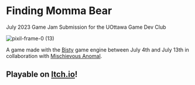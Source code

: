 # Finding Momma Bear
July 2023 Game Jam Submission for the UOttawa Game Dev Club

![pixil-frame-0 (13)](https://github.com/oZep/FindingMommaBear/assets/97713154/98c33f47-542d-483d-951f-84c218961f5f)

A game made with the [Bisty](https://bitsy.org/) game engine between July 4th and July 13th in collaboration with [Mischievous Anomal](https://mischievous-anomaly.itch.io/).

## Playable on [Itch.io](https://zepry.itch.io/finding-momma-bear)!
